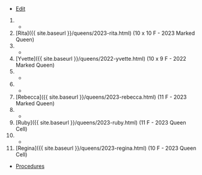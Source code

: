 * [Edit](https://github.com/joejcollins/rhapsody-angel/edit/master/_includes/apiary.md)

1. -
2. [Rita]({{ site.baseurl }}/queens/2023-rita.html) (10 x 10 F - 2023 Marked Queen)
3. -
4. [Yvette]({{ site.baseurl }}/queens/2022-yvette.html) (10 x 9 F - 2022 Marked Queen)
5. -
6. -
7. [Rebecca]({{ site.baseurl }}/queens/2023-rebecca.html) (11 F - 2023 Marked Queen)
8. -
9. [Ruby]({{ site.baseurl }}/queens/2023-ruby.html) (11 F - 2023 Queen Cell)
10. -
11. [Regina]({{ site.baseurl }}/queens/2023-regina.html) (10 F - 2023 Queen Cell)

* [Procedures](https://github.com/joejcollins/rhapsody-angel/raw/master/book/00Book.pdf)
